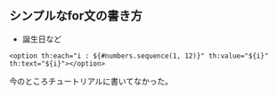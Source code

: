 ## シンプルなfor文の書き方

* 誕生日など

```
<option th:each="i : ${#numbers.sequence(1, 12)}" th:value="${i}" th:text="${i}"></option>
```

今のところチュートリアルに書いてなかった。

